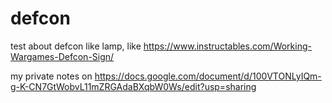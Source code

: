 # defcon
test about defcon like lamp, like https://www.instructables.com/Working-Wargames-Defcon-Sign/

my private notes on https://docs.google.com/document/d/100VTONLyIQm-g-K-CN7GtWobvL11mZRGAdaBXqbW0Ws/edit?usp=sharing
